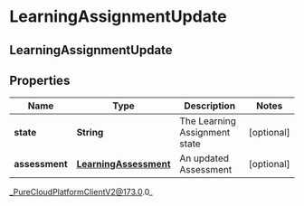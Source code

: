 # LearningAssignmentUpdate

## LearningAssignmentUpdate

## Properties

|Name | Type | Description | Notes|
|------------ | ------------- | ------------- | -------------|
| **state** | **String** | The Learning Assignment state | [optional] |
| **assessment** | [**LearningAssessment**](LearningAssessment) | An updated Assessment | [optional] |



_PureCloudPlatformClientV2@173.0.0_
